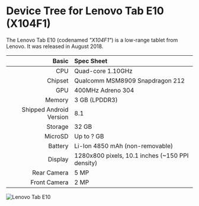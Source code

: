 Device Tree for Lenovo Tab E10 (X104F1)
=====================================

The Lenovo Tab E10 (codenamed _"X104F1"_) is a low-range tablet from Lenovo.
It was released in August 2018.

Basic   | Spec Sheet
-------:|:-------------------------
CPU     | Quad-core 1.10GHz
Chipset | Qualcomm MSM8909 Snapdragon 212
GPU     | 400MHz Adreno 304
Memory  | 3 GB (LPDDR3)
Shipped Android Version | 8.1
Storage | 32 GB
MicroSD | Up to ? GB
Battery | Li-Ion 4850 mAh (non-removable)
Display | 1280x800 pixels, 10.1 inches (~150 PPI density)
Rear Camera  | 5 MP
Front Camera | 2 MP

![Lenovo Tab E10](https://p1-ofp.static.pub/medias/bWFzdGVyfHJvb3R8NTY2NjZ8aW1hZ2UvcG5nfGhkNS9oOGUvOTgwMjUwMDIxMDcxOC5wbmd8MzYxYTFhMTNlOWIxN2M1N2FlOTJlMzRlNDMyMjk3YWZmN2YxYTdmYWM4NDRlNGMwZmJkNGI0Y2M0Yjg1M2IwNQ/lenovo-tab-e10-hero.png "Lenovo Tab E10")
